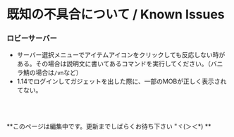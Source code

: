 # 既知の不具合について / Known Issues



### ロビーサーバー
 * サーバー選択メニューでアイテムアイコンをクリックしても反応しない時がある。その場合は説明文に書いてあるコマンドを実行してください。（バニラ鯖の場合は``/vn``など）
 * 1.14でログインしてガジェットを出した際に、一部のMOBが正しく表示されてない。

<br>
<br>

**このページは編集中です。更新までしばらくお待ち下さい "ヾ(＞＜*) **
